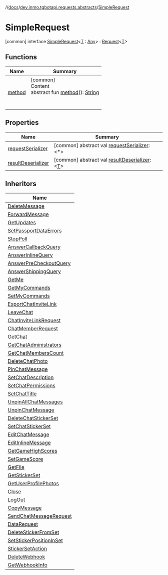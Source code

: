 //[docs](../../../index.md)/[dev.inmo.tgbotapi.requests.abstracts](../index.md)/[SimpleRequest](index.md)



# SimpleRequest  
 [common] interface [SimpleRequest](index.md)<[T](index.md) : [Any](https://kotlinlang.org/api/latest/jvm/stdlib/kotlin/-any/index.html)> : [Request](../-request/index.md)<[T](index.md)>    


## Functions  
  
|  Name |  Summary | 
|---|---|
| <a name="dev.inmo.tgbotapi.requests.abstracts/Request/method/#/PointingToDeclaration/"></a>[method](../-request/method.md)| <a name="dev.inmo.tgbotapi.requests.abstracts/Request/method/#/PointingToDeclaration/"></a>[common]  <br>Content  <br>abstract fun [method](../-request/method.md)(): [String](https://kotlinlang.org/api/latest/jvm/stdlib/kotlin/-string/index.html)  <br><br><br>|


## Properties  
  
|  Name |  Summary | 
|---|---|
| <a name="dev.inmo.tgbotapi.requests.abstracts/SimpleRequest/requestSerializer/#/PointingToDeclaration/"></a>[requestSerializer](request-serializer.md)| <a name="dev.inmo.tgbotapi.requests.abstracts/SimpleRequest/requestSerializer/#/PointingToDeclaration/"></a> [common] abstract val [requestSerializer](request-serializer.md): <*>   <br>|
| <a name="dev.inmo.tgbotapi.requests.abstracts/SimpleRequest/resultDeserializer/#/PointingToDeclaration/"></a>[resultDeserializer](index.md#%5Bdev.inmo.tgbotapi.requests.abstracts%2FSimpleRequest%2FresultDeserializer%2F%23%2FPointingToDeclaration%2F%5D%2FProperties%2F625018081)| <a name="dev.inmo.tgbotapi.requests.abstracts/SimpleRequest/resultDeserializer/#/PointingToDeclaration/"></a> [common] abstract val [resultDeserializer](index.md#%5Bdev.inmo.tgbotapi.requests.abstracts%2FSimpleRequest%2FresultDeserializer%2F%23%2FPointingToDeclaration%2F%5D%2FProperties%2F625018081): <[T](index.md)>   <br>|


## Inheritors  
  
|  Name | 
|---|
| <a name="dev.inmo.tgbotapi.requests/DeleteMessage///PointingToDeclaration/"></a>[DeleteMessage](../../dev.inmo.tgbotapi.requests/-delete-message/index.md)|
| <a name="dev.inmo.tgbotapi.requests/ForwardMessage///PointingToDeclaration/"></a>[ForwardMessage](../../dev.inmo.tgbotapi.requests/-forward-message/index.md)|
| <a name="dev.inmo.tgbotapi.requests/GetUpdates///PointingToDeclaration/"></a>[GetUpdates](../../dev.inmo.tgbotapi.requests/-get-updates/index.md)|
| <a name="dev.inmo.tgbotapi.requests/SetPassportDataErrors///PointingToDeclaration/"></a>[SetPassportDataErrors](../../dev.inmo.tgbotapi.requests/-set-passport-data-errors/index.md)|
| <a name="dev.inmo.tgbotapi.requests/StopPoll///PointingToDeclaration/"></a>[StopPoll](../../dev.inmo.tgbotapi.requests/-stop-poll/index.md)|
| <a name="dev.inmo.tgbotapi.requests.answers/AnswerCallbackQuery///PointingToDeclaration/"></a>[AnswerCallbackQuery](../../dev.inmo.tgbotapi.requests.answers/-answer-callback-query/index.md)|
| <a name="dev.inmo.tgbotapi.requests.answers/AnswerInlineQuery///PointingToDeclaration/"></a>[AnswerInlineQuery](../../dev.inmo.tgbotapi.requests.answers/-answer-inline-query/index.md)|
| <a name="dev.inmo.tgbotapi.requests.answers.payments.abstracts/AnswerPreCheckoutQuery///PointingToDeclaration/"></a>[AnswerPreCheckoutQuery](../../dev.inmo.tgbotapi.requests.answers.payments.abstracts/-answer-pre-checkout-query/index.md)|
| <a name="dev.inmo.tgbotapi.requests.answers.payments.abstracts/AnswerShippingQuery///PointingToDeclaration/"></a>[AnswerShippingQuery](../../dev.inmo.tgbotapi.requests.answers.payments.abstracts/-answer-shipping-query/index.md)|
| <a name="dev.inmo.tgbotapi.requests.bot/GetMe///PointingToDeclaration/"></a>[GetMe](../../dev.inmo.tgbotapi.requests.bot/-get-me/index.md)|
| <a name="dev.inmo.tgbotapi.requests.bot/GetMyCommands///PointingToDeclaration/"></a>[GetMyCommands](../../dev.inmo.tgbotapi.requests.bot/-get-my-commands/index.md)|
| <a name="dev.inmo.tgbotapi.requests.bot/SetMyCommands///PointingToDeclaration/"></a>[SetMyCommands](../../dev.inmo.tgbotapi.requests.bot/-set-my-commands/index.md)|
| <a name="dev.inmo.tgbotapi.requests.chat/ExportChatInviteLink///PointingToDeclaration/"></a>[ExportChatInviteLink](../../dev.inmo.tgbotapi.requests.chat/-export-chat-invite-link/index.md)|
| <a name="dev.inmo.tgbotapi.requests.chat/LeaveChat///PointingToDeclaration/"></a>[LeaveChat](../../dev.inmo.tgbotapi.requests.chat/-leave-chat/index.md)|
| <a name="dev.inmo.tgbotapi.requests.chat.abstracts/ChatInviteLinkRequest///PointingToDeclaration/"></a>[ChatInviteLinkRequest](../../dev.inmo.tgbotapi.requests.chat.abstracts/-chat-invite-link-request/index.md)|
| <a name="dev.inmo.tgbotapi.requests.chat.abstracts/ChatMemberRequest///PointingToDeclaration/"></a>[ChatMemberRequest](../../dev.inmo.tgbotapi.requests.chat.abstracts/-chat-member-request/index.md)|
| <a name="dev.inmo.tgbotapi.requests.chat.get/GetChat///PointingToDeclaration/"></a>[GetChat](../../dev.inmo.tgbotapi.requests.chat.get/-get-chat/index.md)|
| <a name="dev.inmo.tgbotapi.requests.chat.get/GetChatAdministrators///PointingToDeclaration/"></a>[GetChatAdministrators](../../dev.inmo.tgbotapi.requests.chat.get/-get-chat-administrators/index.md)|
| <a name="dev.inmo.tgbotapi.requests.chat.get/GetChatMembersCount///PointingToDeclaration/"></a>[GetChatMembersCount](../../dev.inmo.tgbotapi.requests.chat.get/-get-chat-members-count/index.md)|
| <a name="dev.inmo.tgbotapi.requests.chat.modify/DeleteChatPhoto///PointingToDeclaration/"></a>[DeleteChatPhoto](../../dev.inmo.tgbotapi.requests.chat.modify/-delete-chat-photo/index.md)|
| <a name="dev.inmo.tgbotapi.requests.chat.modify/PinChatMessage///PointingToDeclaration/"></a>[PinChatMessage](../../dev.inmo.tgbotapi.requests.chat.modify/-pin-chat-message/index.md)|
| <a name="dev.inmo.tgbotapi.requests.chat.modify/SetChatDescription///PointingToDeclaration/"></a>[SetChatDescription](../../dev.inmo.tgbotapi.requests.chat.modify/-set-chat-description/index.md)|
| <a name="dev.inmo.tgbotapi.requests.chat.modify/SetChatPermissions///PointingToDeclaration/"></a>[SetChatPermissions](../../dev.inmo.tgbotapi.requests.chat.modify/-set-chat-permissions/index.md)|
| <a name="dev.inmo.tgbotapi.requests.chat.modify/SetChatTitle///PointingToDeclaration/"></a>[SetChatTitle](../../dev.inmo.tgbotapi.requests.chat.modify/-set-chat-title/index.md)|
| <a name="dev.inmo.tgbotapi.requests.chat.modify/UnpinAllChatMessages///PointingToDeclaration/"></a>[UnpinAllChatMessages](../../dev.inmo.tgbotapi.requests.chat.modify/-unpin-all-chat-messages/index.md)|
| <a name="dev.inmo.tgbotapi.requests.chat.modify/UnpinChatMessage///PointingToDeclaration/"></a>[UnpinChatMessage](../../dev.inmo.tgbotapi.requests.chat.modify/-unpin-chat-message/index.md)|
| <a name="dev.inmo.tgbotapi.requests.chat.stickers/DeleteChatStickerSet///PointingToDeclaration/"></a>[DeleteChatStickerSet](../../dev.inmo.tgbotapi.requests.chat.stickers/-delete-chat-sticker-set/index.md)|
| <a name="dev.inmo.tgbotapi.requests.chat.stickers/SetChatStickerSet///PointingToDeclaration/"></a>[SetChatStickerSet](../../dev.inmo.tgbotapi.requests.chat.stickers/-set-chat-sticker-set/index.md)|
| <a name="dev.inmo.tgbotapi.requests.edit.abstracts/EditChatMessage///PointingToDeclaration/"></a>[EditChatMessage](../../dev.inmo.tgbotapi.requests.edit.abstracts/-edit-chat-message/index.md)|
| <a name="dev.inmo.tgbotapi.requests.edit.abstracts/EditInlineMessage///PointingToDeclaration/"></a>[EditInlineMessage](../../dev.inmo.tgbotapi.requests.edit.abstracts/-edit-inline-message/index.md)|
| <a name="dev.inmo.tgbotapi.requests.games.abstracts/GetGameHighScores///PointingToDeclaration/"></a>[GetGameHighScores](../../dev.inmo.tgbotapi.requests.games.abstracts/-get-game-high-scores/index.md)|
| <a name="dev.inmo.tgbotapi.requests.games.abstracts/SetGameScore///PointingToDeclaration/"></a>[SetGameScore](../../dev.inmo.tgbotapi.requests.games.abstracts/-set-game-score/index.md)|
| <a name="dev.inmo.tgbotapi.requests.get/GetFile///PointingToDeclaration/"></a>[GetFile](../../dev.inmo.tgbotapi.requests.get/-get-file/index.md)|
| <a name="dev.inmo.tgbotapi.requests.get/GetStickerSet///PointingToDeclaration/"></a>[GetStickerSet](../../dev.inmo.tgbotapi.requests.get/-get-sticker-set/index.md)|
| <a name="dev.inmo.tgbotapi.requests.get/GetUserProfilePhotos///PointingToDeclaration/"></a>[GetUserProfilePhotos](../../dev.inmo.tgbotapi.requests.get/-get-user-profile-photos/index.md)|
| <a name="dev.inmo.tgbotapi.requests.local/Close///PointingToDeclaration/"></a>[Close](../../dev.inmo.tgbotapi.requests.local/-close/index.md)|
| <a name="dev.inmo.tgbotapi.requests.local/LogOut///PointingToDeclaration/"></a>[LogOut](../../dev.inmo.tgbotapi.requests.local/-log-out/index.md)|
| <a name="dev.inmo.tgbotapi.requests.send/CopyMessage///PointingToDeclaration/"></a>[CopyMessage](../../dev.inmo.tgbotapi.requests.send/-copy-message/index.md)|
| <a name="dev.inmo.tgbotapi.requests.send.abstracts/SendChatMessageRequest///PointingToDeclaration/"></a>[SendChatMessageRequest](../../dev.inmo.tgbotapi.requests.send.abstracts/-send-chat-message-request/index.md)|
| <a name="dev.inmo.tgbotapi.requests.send.media.base/DataRequest///PointingToDeclaration/"></a>[DataRequest](../../dev.inmo.tgbotapi.requests.send.media.base/-data-request/index.md)|
| <a name="dev.inmo.tgbotapi.requests.stickers/DeleteStickerFromSet///PointingToDeclaration/"></a>[DeleteStickerFromSet](../../dev.inmo.tgbotapi.requests.stickers/-delete-sticker-from-set/index.md)|
| <a name="dev.inmo.tgbotapi.requests.stickers/SetStickerPositionInSet///PointingToDeclaration/"></a>[SetStickerPositionInSet](../../dev.inmo.tgbotapi.requests.stickers/-set-sticker-position-in-set/index.md)|
| <a name="dev.inmo.tgbotapi.requests.stickers.abstracts/StickerSetAction///PointingToDeclaration/"></a>[StickerSetAction](../../dev.inmo.tgbotapi.requests.stickers.abstracts/-sticker-set-action/index.md)|
| <a name="dev.inmo.tgbotapi.requests.webhook/DeleteWebhook///PointingToDeclaration/"></a>[DeleteWebhook](../../dev.inmo.tgbotapi.requests.webhook/-delete-webhook/index.md)|
| <a name="dev.inmo.tgbotapi.requests.webhook/GetWebhookInfo///PointingToDeclaration/"></a>[GetWebhookInfo](../../dev.inmo.tgbotapi.requests.webhook/-get-webhook-info/index.md)|


